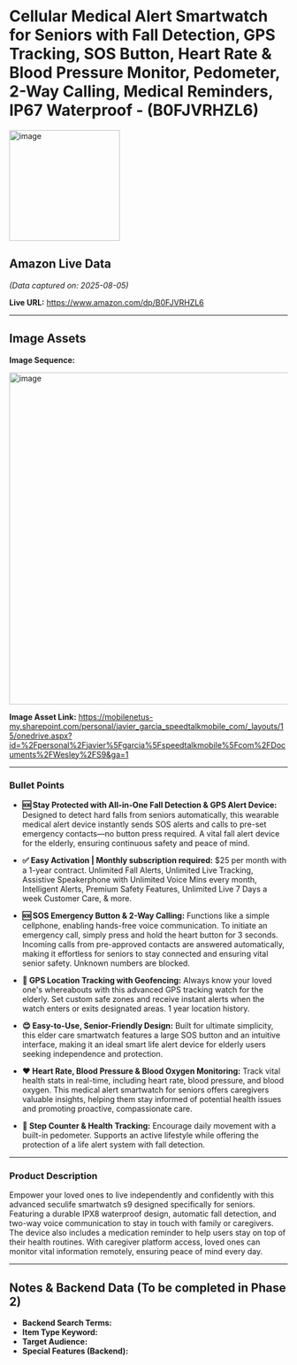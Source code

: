 # Cellular Medical Alert Smartwatch for Seniors with Fall Detection, GPS Tracking, SOS Button, Heart Rate & Blood Pressure Monitor, Pedometer, 2-Way Calling, Medical Reminders, IP67 Waterproof - (B0FJVRHZL6)

<img width="200" height="200" alt="image" src="https://github.com/user-attachments/assets/d035bb69-ddb5-470e-80a4-b5bab3fc06e1" />

## Amazon Live Data
*(Data captured on: 2025-08-05)*

**Live URL:** https://www.amazon.com/dp/B0FJVRHZL6

---

## Image Assets

**Image Sequence:**

<img width="923" height="600" alt="image" src="https://github.com/user-attachments/assets/6246bc55-9ed4-406d-9942-cc7462a44b1c" />



**Image Asset Link:** https://mobilenetus-my.sharepoint.com/personal/javier_garcia_speedtalkmobile_com/_layouts/15/onedrive.aspx?id=%2Fpersonal%2Fjavier%5Fgarcia%5Fspeedtalkmobile%5Fcom%2FDocuments%2FWesley%2FS9&ga=1

---

### Bullet Points

- **🆘 Stay Protected with All-in-One Fall Detection & GPS Alert Device:** Designed to detect hard falls from seniors automatically, this wearable medical alert device instantly sends SOS alerts and calls to pre-set emergency contacts—no button press required. A vital fall alert device for the elderly, ensuring continuous safety and peace of mind.

- **✅ Easy Activation | Monthly subscription required:** $25 per month with a 1-year contract. Unlimited Fall Alerts, Unlimited Live Tracking, Assistive Speakerphone with Unlimited Voice Mins every month, Intelligent Alerts, Premium Safety Features, Unlimited Live 7 Days a week Customer Care, & more.

- **🆘 SOS Emergency Button & 2-Way Calling:** Functions like a simple cellphone, enabling hands-free voice communication. To initiate an emergency call, simply press and hold the heart button for 3 seconds. Incoming calls from pre-approved contacts are answered automatically, making it effortless for seniors to stay connected and ensuring vital senior safety. Unknown numbers are blocked.

- **📍 GPS Location Tracking with Geofencing:** Always know your loved one's whereabouts with this advanced GPS tracking watch for the elderly. Set custom safe zones and receive instant alerts when the watch enters or exits designated areas. 1 year location history.

- **😊 Easy-to-Use, Senior-Friendly Design:** Built for ultimate simplicity, this elder care smartwatch features a large SOS button and an intuitive interface, making it an ideal smart life alert device for elderly users seeking independence and protection.

- **❤️ Heart Rate, Blood Pressure & Blood Oxygen Monitoring:** Track vital health stats in real-time, including heart rate, blood pressure, and blood oxygen. This medical alert smartwatch for seniors offers caregivers valuable insights, helping them stay informed of potential health issues and promoting proactive, compassionate care.

- **👟 Step Counter & Health Tracking:** Encourage daily movement with a built-in pedometer. Supports an active lifestyle while offering the protection of a life alert system with fall detection.

---

### Product Description

Empower your loved ones to live independently and confidently with this advanced seculife smartwatch s9 designed specifically for seniors. Featuring a durable IPX8 waterproof design, automatic fall detection, and two-way voice communication to stay in touch with family or caregivers. The device also includes a medication reminder to help users stay on top of their health routines. With caregiver platform access, loved ones can monitor vital information remotely, ensuring peace of mind every day.

---
## Notes & Backend Data (To be completed in Phase 2)

- **Backend Search Terms:**
- **Item Type Keyword:**
- **Target Audience:**
- **Special Features (Backend):**
